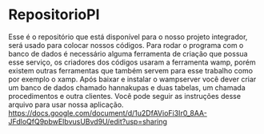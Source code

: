 # RepositorioPI
Esse é o repositório que está disponível para o nosso projeto integrador, será usado para colocar nossos códigos. Para rodar o programa com o banco de dados é necessário alguma ferramenta de criação que possua esse serviço, os criadores dos códigos usaram a ferramenta wamp, porém existem outras ferramentas que também servem para esse trabalho como por exemplo o xamp. Após baixar e instalar o wampserver você dever criar um banco de dados chamado hannakupas e duas tabelas, um chamada procedimentos e outra clientes. Você pode seguir as instruções desse arquivo para usar nossa aplicação. https://docs.google.com/document/d/1u2DfAVioFi3Ir0_8AA-JFdloQfQ9pbwEIbvusUBvd9U/edit?usp=sharing
